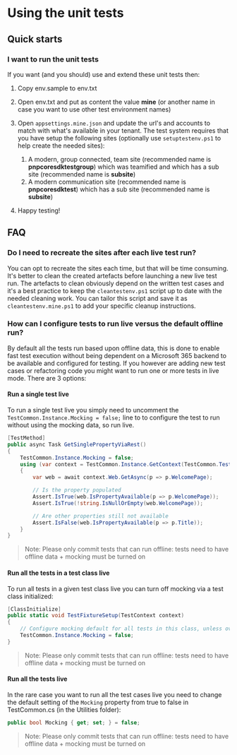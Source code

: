 ﻿# Using the unit tests

## Quick starts

### I want to run the unit tests

If you want (and you should) use and extend these unit tests then:

1. Copy env.sample to env.txt
2. Open env.txt and put as content the value **mine** (or another name in case you want to use other test environment names)
3. Open `appsettings.mine.json` and update the url's and accounts to match with what's available in your tenant. The test system requires that you have setup the following sites (optionally use `setuptestenv.ps1` to help create the needed sites):

   1. A modern, group connected, team site (recommended name is **pnpcoresdktestgroup**) which was teamified and which has a sub site (recommended name is **subsite**)
   2. A modern communication site (recommended name is **pnpcoresdktest**) which has a sub site (recommended name is **subsite**)

4. Happy testing!

## FAQ

### Do I need to recreate the sites after each live test run?

You can opt to recreate the sites each time, but that will be time consuming. It's better to clean the created artefacts before launching a new live test run. The artefacts to clean obviously depend on the written test cases and it's a best practice to keep the `cleantestenv.ps1` script up to date with the needed cleaning work. You can tailor this script and save it as `cleantestenv.mine.ps1` to add your specific cleanup instructions.

### How can I configure tests to run live versus the default offline run?

By default all the tests run based upon offline data, this is done to enable fast test execution without being dependent on a Microsoft 365 backend to be available and configured for testing. If you however are adding new test cases or refactoring code you might want to run one or more tests in live mode. There are 3 options:

#### Run a single test live

To run a single test live you simply need to uncomment the `TestCommon.Instance.Mocking = false;` line to to configure the test to run without using the mocking data, so run live.

```csharp
[TestMethod]
public async Task GetSinglePropertyViaRest()
{
    TestCommon.Instance.Mocking = false;
    using (var context = TestCommon.Instance.GetContext(TestCommon.TestSite))
    {
        var web = await context.Web.GetAsync(p => p.WelcomePage);

        // Is the property populated
        Assert.IsTrue(web.IsPropertyAvailable(p => p.WelcomePage));
        Assert.IsTrue(!string.IsNullOrEmpty(web.WelcomePage));

        // Are other properties still not available
        Assert.IsFalse(web.IsPropertyAvailable(p => p.Title));
    }
}
```

> Note:
> Please only commit tests that can run offline: tests need to have offline data + mocking must be turned on

#### Run all the tests in a test class live

To run all tests in a given test class live you can turn off mocking via a test class initialized:

```csharp
[ClassInitialize]
public static void TestFixtureSetup(TestContext context)
{
    // Configure mocking default for all tests in this class, unless override by a specific test
    TestCommon.Instance.Mocking = false;
}
```

> Note:
> Please only commit tests that can run offline: tests need to have offline data + mocking must be turned on

#### Run all the tests live

In the rare case you want to run all the test cases live you need to change the default setting of the `Mocking` property from true to false in TestCommon.cs (in the Utilities folder):

```csharp
public bool Mocking { get; set; } = false;
```

> Note:
> Please only commit tests that can run offline: tests need to have offline data + mocking must be turned on
